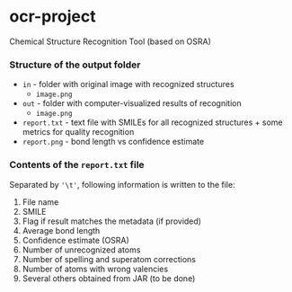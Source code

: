 # ocr-project

Chemical Structure Recognition Tool (based on OSRA)

### Structure of the output folder

- `in` - folder with original image with recognized structures
  - `image.png`
- `out` - folder with computer-visualized results of recognition
  - `image.png`
- `report.txt` - text file with SMILEs for all recognized structures + some metrics for quality recognition
- `report.png` - bond length vs confidence estimate

### Contents of the `report.txt` file

Separated by `'\t'`, following information is written to the file:

1. File name
2. SMILE
3. Flag if result matches the metadata (if provided)
4. Average bond length
5. Confidence estimate (OSRA)
6. Number of unrecognized atoms
7. Number of spelling and superatom corrections
8. Number of atoms with wrong valencies
9. Several others obtained from JAR (to be done)
